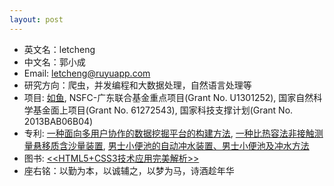 ```yaml
---
layout: post
---
```


* 英文名：letcheng
* 中文名：郭小成
* Email: letcheng@ruyuapp.com
* 研究方向：爬虫，并发编程和大数据处理，自然语言处理等
* 项目: [如鱼](http://www.ruyuapp.com), NSFC-广东联合基金重点项目(Grant No. U1301252), 国家自然科学基金面上项目(Grant No. 61272543), 国家科技支撑计划(Grant No. 2013BAB06B04)
* 专利: [一种面向多用户协作的数据挖掘平台的构建方法](http://www.soopat.com/Patent/201410059806), [一种比热容法非接触测量悬移质含沙量装置](http://www.soopat.com/Patent/201310398082), [男士小便池的自动冲水装置、男士小便池及冲水方法](http://www.soopat.com/Patent/201410132807)
* 图书: [<<HTML5+CSS3技术应用完美解析>>](http://baike.baidu.com/link?url=45RTScu131EOYi3IAUzR9gwlX0RbJz7MalMJwACaEZd9xvGAxLapMZvqCrQKgOrbVE7rd4aOFdfU9JFh6fHKDK)
* 座右铭：以勤为本，以诚辅之，以梦为马，诗酒趁年华